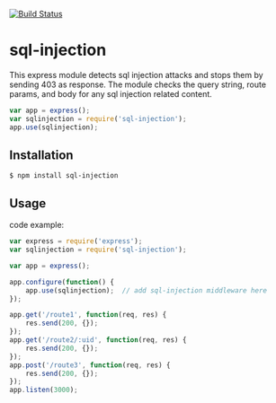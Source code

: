 [![Build Status](https://secure.travis-ci.org/ghafran/sql-injection.png)](http://travis-ci.org/ghafran/sql-injection)

sql-injection
=============

This express module detects sql injection attacks and stops them by sending 403 as response.
The module checks the query string, route params, and body for any sql injection related content.

```js
var app = express();
var sqlinjection = require('sql-injection');
app.use(sqlinjection);
```

## Installation

    $ npm install sql-injection


## Usage

code example:

```js
var express = require('express');
var sqlinjection = require('sql-injection');

var app = express();

app.configure(function() {
    app.use(sqlinjection);  // add sql-injection middleware here
});

app.get('/route1', function(req, res) {
    res.send(200, {});
});
app.get('/route2/:uid', function(req, res) {
    res.send(200, {});
});
app.post('/route3', function(req, res) {
    res.send(200, {});
});
app.listen(3000);
```
